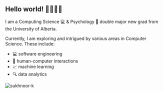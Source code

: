 ## Hello world! 👋👩🏻‍💻

I am a Computing Science 💻 & Psychology 🧠 double major new grad from the University of Alberta.

Currently, I am exploring and intrigued by various areas in Computer Science. These include:

- 💻 software engineering
- 🤖 human-computer interactions
- 📈 machine learning
- 🔍 data analytics



<p><img align="center" src="https://github-readme-stats.vercel.app/api/top-langs?username=sukhnoor-k&show_icons=true&theme=dark&locale=en&layout=compact" alt="sukhnoor-k" /></p>
